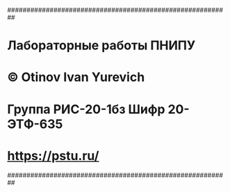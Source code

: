 ##########################################################
#               Лабораторные работы ПНИПУ                #
#                                                        #
#                © Otinov Ivan Yurevich                  #
#                                                        #
#          Группа РИС-20-1бз  Шифр 20-ЭТФ-635            #
#                                                        #
#                                                        #
#                                      https://pstu.ru/  #
##########################################################
